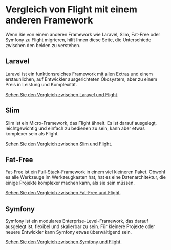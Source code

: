 # Vergleich von Flight mit einem anderen Framework

Wenn Sie von einem anderen Framework wie Laravel, Slim, Fat-Free oder Symfony zu Flight migrieren, hilft Ihnen diese Seite, die Unterschiede zwischen den beiden zu verstehen.

## Laravel

Laravel ist ein funktionsreiches Framework mit allen Extras und einem erstaunlichen, auf Entwickler ausgerichteten Ökosystem, aber zu einem Preis in Leistung und Komplexität.

[Sehen Sie den Vergleich zwischen Laravel und Flight](/learn/flight-vs-laravel).

## Slim

Slim ist ein Micro-Framework, das Flight ähnelt. Es ist darauf ausgelegt, leichtgewichtig und einfach zu bedienen zu sein, kann aber etwas komplexer sein als Flight.

[Sehen Sie den Vergleich zwischen Slim und Flight](/learn/flight-vs-slim).

## Fat-Free

Fat-Free ist ein Full-Stack-Framework in einem viel kleineren Paket. Obwohl es alle Werkzeuge im Werkzeugkasten hat, hat es eine Datenarchitektur, die einige Projekte komplexer machen kann, als sie sein müssen.

[Sehen Sie den Vergleich zwischen Fat-Free und Flight](/learn/flight-vs-fat-free).

## Symfony

Symfony ist ein modulares Enterprise-Level-Framework, das darauf ausgelegt ist, flexibel und skalierbar zu sein. Für kleinere Projekte oder neuere Entwickler kann Symfony etwas überwältigend sein.

[Sehen Sie den Vergleich zwischen Symfony und Flight](/learn/flight-vs-symfony).